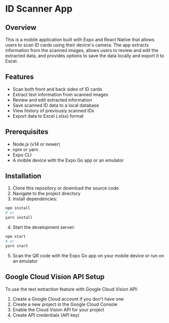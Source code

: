 # ID Scanner App

## Overview
This is a mobile application built with Expo and React Native that allows users to scan ID cards using their device's camera. The app extracts information from the scanned images, allows users to review and edit the extracted data, and provides options to save the data locally and export it to Excel.

## Features
- Scan both front and back sides of ID cards
- Extract text information from scanned images
- Review and edit extracted information
- Save scanned ID data to a local database
- View history of previously scanned IDs
- Export data to Excel (.xlsx) format

## Prerequisites
- Node.js (v14 or newer)
- npm or yarn
- Expo CLI
- A mobile device with the Expo Go app or an emulator

## Installation

1. Clone this repository or download the source code
2. Navigate to the project directory
3. Install dependencies:

```bash
npm install
# or
yarn install
```

4. Start the development server:

```bash
npm start
# or
yarn start
```

5. Scan the QR code with the Expo Go app on your mobile device or run on an emulator

## Google Cloud Vision API Setup

To use the text extraction feature with Google Cloud Vision API:

1. Create a Google Cloud account if you don't have one
2. Create a new project in the Google Cloud Console
3. Enable the Cloud Vision API for your project
4. Create API credentials (API key)